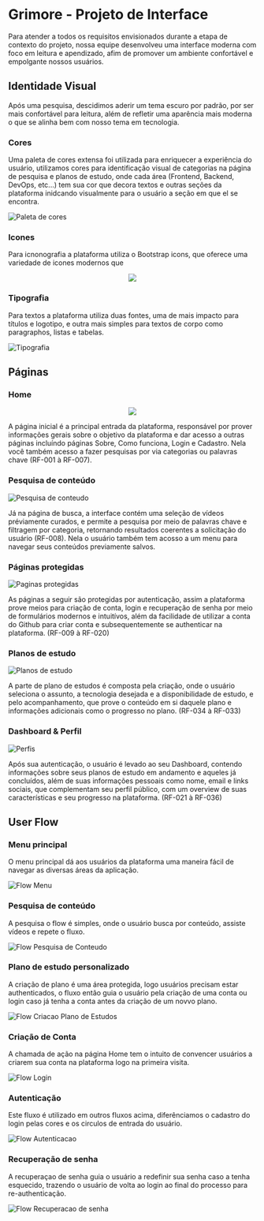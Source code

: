 # **Grimore - Projeto de Interface**

Para atender a todos os requisitos envisionados durante a etapa de contexto do projeto, nossa equipe desenvolveu uma interface moderna com foco em leitura e apendizado, afim de promover um ambiente confortável e empolgante nossos usuários.

## Identidade Visual

Após uma pesquisa, descidimos aderir um tema escuro por padrão, por ser mais confortável para leitura, além de refletir uma aparência mais moderna o que se alinha bem com nosso tema em tecnologia.

### Cores

Uma paleta de cores extensa foi utilizada para enriquecer a experiência do usuário, utilizamos cores para identificação visual de categorias na página de pesquisa e planos de estudo, onde cada área (Frontend, Backend, DevOps, etc...) tem sua cor que decora textos e outras seções da plataforma inidcando visualmente para o usuário a seção em que el se encontra.

![Paleta de cores](img/Cores.png)

### Icones

Para icnonografia a plataforma utiliza o Bootstrap icons, que oferece uma variedade de icones modernos que 

<div style="text-align: center">
    <img src="img/Icones.png" />
</div>

### Tipografia

Para textos a plataforma utiliza duas fontes, uma de mais impacto para títulos e logotipo, e outra mais simples para textos de corpo como paragraphos, listas e tabelas.

![Tipografia](img/tipografia.png)


## Páginas

### Home

<div style="text-align: center">
    <img src="img/Home.jpg" />
</div>

A página inicial é a principal entrada da plataforma, responsável por prover informações gerais sobre o objetivo da plataforma e dar acesso a outras páginas incluíndo páginas Sobre, Como funciona, Login e Cadastro. Nela você também acesso a fazer pesquisas por via categorias ou palavras chave (RF-001 à RF-007).

### Pesquisa de conteúdo

![Pesquisa de conteudo](img/PesquisaConteudo.png)

Já na página de busca, a interface contém uma seleção de vídeos préviamente curados, e permite a pesquisa por meio de palavras chave e filtragem por categoria, retornando resultados coerentes a solicitação do usuário (RF-008). Nela o usuário também tem acosso a um menu para navegar seus conteúdos previamente salvos.

### Páginas protegidas

![Paginas protegidas](img/PaginasProtegidas.png)

As páginas a seguir são protegidas por autenticação, assim a plataforma prove meios para criação de conta, login e recuperação de senha por meio de formulários modernos e intuitívos, além da facilidade de utilizar a conta do Github para criar conta e subsequentemente se authenticar na plataforma.
(RF-009 à RF-020)

### Planos de estudo

![Planos de estudo](img/PlanosEstudo.png)

A parte de plano de estudos é composta pela criação, onde o usuário seleciona o assunto, a tecnologia desejada e a disponibilidade de estudo, e pelo acompanhamento, que prove o conteúdo em si daquele plano e informações adicionais como o progresso no plano. (RF-034 à RF-033)

### Dashboard & Perfil

![Perfis](img/Perfis.png)

Após sua autenticação, o usuário é levado ao seu Dashboard, contendo informações sobre seus planos de estudo em andamento e aqueles já concluídos, além de suas informações pessoais como nome, email e links sociais, que complementam seu perfil público, com um overview de suas características e seu progresso na plataforma. (RF-021 à RF-036)

## User Flow 

### Menu principal

O menu principal dá aos usuários da plataforma uma maneira fácil de navegar as diversas áreas da aplicação.

![Flow Menu](img/FlowMenu.png)


### Pesquisa de conteúdo

A pesquisa o flow é simples, onde o usuário busca por conteúdo, assiste vídeos e repete o fluxo.

![Flow Pesquisa de Conteudo](img/FlowPesquisaConteudo.png)


### Plano de estudo personalizado

A criação de plano é uma área protegida, logo usuários precisam estar authenticados, o fluxo então guia o usuário pela criação de uma conta ou login caso já tenha a conta antes da criação de um novvo plano.

![Flow Criacao Plano de Estudos](img/FlowCriacaoPlano.png)


### Criação de Conta

A chamada de ação na página Home tem o intuito de convencer usuários a criarem sua conta na plataforma logo na primeira visita.

![Flow Login](img/FlowCriacaoConta.png)


### Autenticação

Este fluxo é utilizado em outros fluxos acima, diferênciamos o cadastro do login pelas cores e os circulos de entrada do usuário.

![Flow Autenticacao](img/FlowAutenticacao.png)


### Recuperação de senha

A recuperaçao de senha guia o usuário a redefinir sua senha caso a tenha esquecido, trazendo o usuário de volta ao login ao final do processo para re-authenticação.

![Flow Recuperacao de senha](img/FlowRecuperacaoSenha.png)

